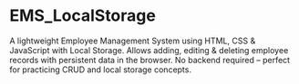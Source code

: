 # EMS_LocalStorage
A lightweight Employee Management System using HTML, CSS &amp; JavaScript with Local Storage. Allows adding, editing &amp; deleting employee records with persistent data in the browser. No backend required – perfect for practicing CRUD and local storage concepts.
